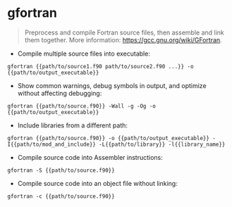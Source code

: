 # gfortran

> Preprocess and compile Fortran source files, then assemble and link them together.
> More information: <https://gcc.gnu.org/wiki/GFortran>.

- Compile multiple source files into executable:

`gfortran {{path/to/source1.f90 path/to/source2.f90 ...}} -o {{path/to/output_executable}}`

- Show common warnings, debug symbols in output, and optimize without affecting debugging:

`gfortran {{path/to/source.f90}} -Wall -g -Og -o {{path/to/output_executable}}`

- Include libraries from a different path:

`gfortran {{path/to/source.f90}} -o {{path/to/output_executable}} -I{{path/to/mod_and_include}} -L{{path/to/library}} -l{{library_name}}`

- Compile source code into Assembler instructions:

`gfortran -S {{path/to/source.f90}}`

- Compile source code into an object file without linking:

`gfortran -c {{path/to/source.f90}}`
